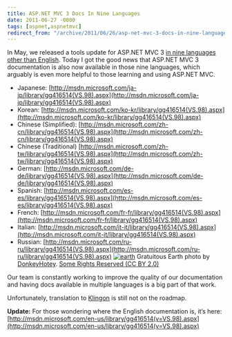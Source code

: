 ```yaml
---
title: ASP.NET MVC 3 Docs In Nine Languages
date: 2011-06-27 -0800
tags: [aspnet,aspnetmvc]
redirect_from: "/archive/2011/06/26/asp-net-mvc-3-docs-in-nine-languages.aspx/"
---
```


In May, we released a tools update for ASP.NET MVC 3 [in nine languages
other than
English](https://haacked.com/archive/2011/05/10/localized-releases-of-asp-net-mvc-3-tools-update.aspx "ASP.NET MVC 3 Tools Update Loc").
Today I got the good news that ASP.NET MVC 3 documentation is also now
available in those nine languages, which arguably is even more helpful
to those learning and using ASP.NET MVC.

-   Japanese:
    [http://msdn.microsoft.com/ja-jp/library/gg416514(VS.98).aspx](http://msdn.microsoft.com/ja-jp/library/gg416514(VS.98).aspx)
-   Korean:
    [http://msdn.microsoft.com/ko-kr/library/gg416514(VS.98).aspx](http://msdn.microsoft.com/ko-kr/library/gg416514(VS.98).aspx)
-   Chinese (Simplified):
    [http://msdn.microsoft.com/zh-cn/library/gg416514(VS.98).aspx](http://msdn.microsoft.com/zh-cn/library/gg416514(VS.98).aspx)
-   Chinese (Traditional)
    [http://msdn.microsoft.com/zh-tw/library/gg416514(VS.98).aspx](http://msdn.microsoft.com/zh-tw/library/gg416514(VS.98).aspx)
-   German:
    [http://msdn.microsoft.com/de-de/library/gg416514(VS.98).aspx](http://msdn.microsoft.com/de-de/library/gg416514(VS.98).aspx)
-   Spanish:
    [http://msdn.microsoft.com/es-es/library/gg416514(VS.98).aspx](http://msdn.microsoft.com/es-es/library/gg416514(VS.98).aspx)
-   French:
    [http://msdn.microsoft.com/fr-fr/library/gg416514(VS.98).aspx](http://msdn.microsoft.com/fr-fr/library/gg416514(VS.98).aspx)
-   Italian:
    [http://msdn.microsoft.com/it-it/library/gg416514(VS.98).aspx](http://msdn.microsoft.com/it-it/library/gg416514(VS.98).aspx)
-   Russian:
    [http://msdn.microsoft.com/ru-ru/library/gg416514(VS.98).aspx](http://msdn.microsoft.com/ru-ru/library/gg416514(VS.98).aspx)
    [![earth](https://haacked.com/images/haacked_com/WindowsLiveWriter/c8a02f8f123e_941C/earth_3.jpg "earth")](http://www.flickr.com/photos/donkeyhotey/5679642883/ "Earth by DonkeyHotey")
    Gratuitous Earth photo by
    [DonkeyHotey](http://www.flickr.com/photos/donkeyhotey/ "DonkeyHotey user on Flickr").
    [Some Rights Reserved (CC BY
    2.0)](http://creativecommons.org/licenses/by/2.0/deed.en "By Attribution")

Our team is constantly working to improve the quality of our
documentation and having docs available in multiple languages is a big
part of that work.

Unfortunately, translation to
[Klingon](http://en.wikipedia.org/wiki/Klingon "Klingon on Wikipedia")
is still not on the roadmap.

**Update:** For those wondering where the English documentation is, it’s
here:
[http://msdn.microsoft.com/en-us/library/gg416514(v=VS.98).aspx](http://msdn.microsoft.com/en-us/library/gg416514(v=VS.98).aspx)

